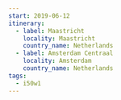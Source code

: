 ```yaml
---
start: 2019-06-12
itinerary:
  - label: Maastricht
    locality: Maastricht
    country_name: Netherlands
  - label: Amsterdam Centraal
    locality: Amsterdam
    country_name: Netherlands
tags:
  - i50w1
---
```

